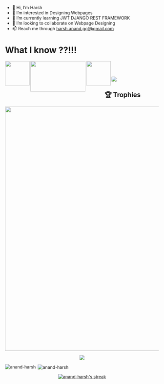 - 👋 Hi, I’m Harsh
- 👀 I’m interested in Designing Webpages
- 🌱 I’m currently learning JWT DJANGO REST FRAMEWORK
- 💞️ I’m looking to collaborate on Webpage Designing
- 📫 Reach me through harsh.anand.ggl@gmail.com

# What I know ??!!!
<pictures>
<img src="https://user-images.githubusercontent.com/94885893/155173090-c6ae5dea-a0db-4179-bc33-054686123786.png" align="left" height="80" width="80" >
<img src="https://user-images.githubusercontent.com/94885893/192850015-a534a5db-a0f8-4a4f-8058-5efa34cc5a3e.png" align="left" height="100" width="180">
<img src="https://user-images.githubusercontent.com/94885893/192849410-9f2ae998-e907-4f56-950d-570d98307a01.png" align="left" height="80" width="80" >

</pictures>



<br><br>
<br>![](https://komarev.com/ghpvc/?username=anand-harsh)  

<h2 align="center">🏆 Trophies</h2>
<p align="center"> <img width=800 src="https://github-profile-trophy.vercel.app/?username=anand-harsh&margin-w=30&theme=onedark&row=1"/>
</p>
<p align="center"> <img src="/assets/morty.gif" /> </p>


<p><img align="left" src="https://github-readme-stats.vercel.app/api/top-langs?username=anand-harsh&show_icons=true&locale=en&layout=compact&theme=radical" alt="anand-harsh" /></p>

<p>&nbsp;<img align="center" src="https://github-readme-stats.vercel.app/api?username=anand-harsh&show_icons=true&locale=en&theme=radical" alt="anand-harsh" /></p>

<p align="center">
  <a href="https://github.com/anand-harsh/github-readme-streak-stats">
    <img title="🔥 Get streak stats for your profile at git.io/streak-stats" alt="anand-harsh's streak" src="https://streak-stats.demolab.com/?user=anand-harsh&theme=radical"/>
  </a>
</p>


<!---
anand-harsh/anand-harsh is a ✨ special ✨ repository because its `README.md` (this file) appears on your GitHub profile.
You can click the Preview link to take a look at your changes.
--->
